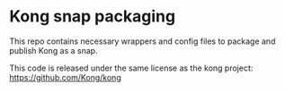 # Kong snap packaging

This repo contains necessary wrappers and config files to package and publish Kong as a snap.

This code is released under the same license as the kong project: https://github.com/Kong/kong
